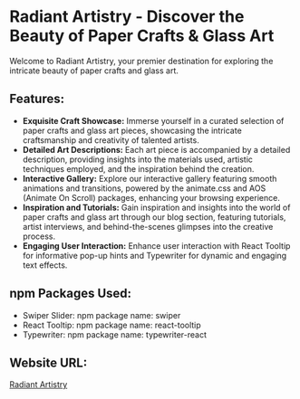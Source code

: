 # Radiant Artistry - Discover the Beauty of Paper Crafts & Glass Art

Welcome to Radiant Artistry, your premier destination for exploring the intricate beauty of paper crafts and glass art.

## Features:
- **Exquisite Craft Showcase:** Immerse yourself in a curated selection of paper crafts and glass art pieces, showcasing the intricate craftsmanship and creativity of talented artists.
- **Detailed Art Descriptions:** Each art piece is accompanied by a detailed description, providing insights into the materials used, artistic techniques employed, and the inspiration behind the creation.
- **Interactive Gallery:** Explore our interactive gallery featuring smooth animations and transitions, powered by the animate.css and AOS (Animate On Scroll) packages, enhancing your browsing experience.
- **Inspiration and Tutorials:** Gain inspiration and insights into the world of paper crafts and glass art through our blog section, featuring tutorials, artist interviews, and behind-the-scenes glimpses into the creative process.
- **Engaging User Interaction:** Enhance user interaction with React Tooltip for informative pop-up hints and Typewriter for dynamic and engaging text effects.

## npm Packages Used:
- Swiper Slider: npm package name: swiper
- React Tooltip: npm package name: react-tooltip
- Typewriter: npm package name: typewriter-react

## Website URL:
[Radiant Artistry](#)

